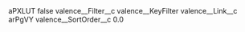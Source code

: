 <?xml version="1.0" encoding="UTF-8"?>
<CustomMetadata xmlns="http://soap.sforce.com/2006/04/metadata" xmlns:xsi="http://www.w3.org/2001/XMLSchema-instance" xmlns:xsd="http://www.w3.org/2001/XMLSchema">
    <label>aPXLUT</label>
    <protected>false</protected>
    <values>
        <field>valence__Filter__c</field>
        <value xsi:type="xsd:string">valence__KeyFilter</value>
    </values>
    <values>
        <field>valence__Link__c</field>
        <value xsi:type="xsd:string">arPgVY</value>
    </values>
    <values>
        <field>valence__SortOrder__c</field>
        <value xsi:type="xsd:double">0.0</value>
    </values>
</CustomMetadata>

